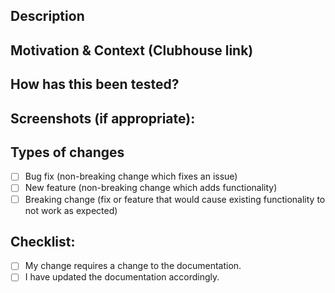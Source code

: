 ## Description

<!--- Describe your changes in detail -->

## Motivation & Context (Clubhouse link)

<!--- Why is this change required? What problem does it solve? -->
<!--- If it fixes an open issue, please link to the issue here. -->

## How has this been tested?

<!--- Please describe in detail how you tested your changes. -->
<!--- Include details of your testing environment, tests ran to see how -->
<!--- your change affects other areas of the code, etc. -->

## Screenshots (if appropriate):

## Types of changes

<!--- What types of changes does your code introduce? Put an `x` in all the boxes that apply: -->

- [ ] Bug fix (non-breaking change which fixes an issue)
- [ ] New feature (non-breaking change which adds functionality)
- [ ] Breaking change (fix or feature that would cause existing functionality to not work as expected)

## Checklist:

<!--- Go over all the following points, and put an `x` in all the boxes that apply. -->
<!--- If you're unsure about any of these, don't hesitate to ask. We're here to help! -->
<!--- - [ ] My code follows the code style of this project. --->

- [ ] My change requires a change to the documentation.
- [ ] I have updated the documentation accordingly.
